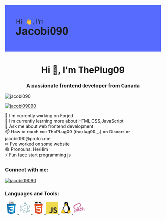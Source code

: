 <img src="header.png" alt="Alt text" title="Optional title">


<h1 align="center">Hi 👋, I'm ThePlug09</h1>
<h3 align="center">A passionate frontend developer from Canada</h3>

<p align="left"> <img src="https://komarev.com/ghpvc/?username=jacobi090&label=Profile%20views&color=0e75b6&style=flat" alt="jacobi090" /> </p>


<p align="left"> <a href="https://twitter.com/jacobi09090" target="blank"><img src="https://img.shields.io/twitter/follow/jacobi09090?logo=twitter&style=for-the-badge" alt="jacobi09090" /></a> </p>

<p>
    🔭 I'm currently working on Forjed<br>
    🌱 I’m currently learning more about HTML,CSS,JavaScript<br>
    💬 Ask me about web frontend development<br>
    📫 How to reach me: ThePLug09 (theplug09._.) on Discord or jacobi090@proton.me<br>
    ✏ I've worked on some website<br>
    😄 Pronouns: He/Him<br>
    ⚡ Fun fact: start programming js<br>
</p>

<h3 align="left">Connect with me:</h3>
<p align="left">
<a href="https://twitter.com/jacobi09090" target="blank"><img align="center" src="https://raw.githubusercontent.com/rahuldkjain/github-profile-readme-generator/master/src/images/icons/Social/twitter.svg" alt="jacobi09090" height="30" width="40" /></a>
</p>

<h3 align="left">Languages and Tools:</h3>
<p align="left"> <a href="https://www.w3schools.com/css/" target="_blank" rel="noreferrer"> <img src="https://raw.githubusercontent.com/devicons/devicon/master/icons/css3/css3-original-wordmark.svg" alt="css3" width="40" height="40"/> </a> <a href="https://www.electronjs.org" target="_blank" rel="noreferrer"> <img src="https://raw.githubusercontent.com/devicons/devicon/master/icons/electron/electron-original.svg" alt="electron" width="40" height="40"/> </a> <a href="https://www.w3.org/html/" target="_blank" rel="noreferrer"> <img src="https://raw.githubusercontent.com/devicons/devicon/master/icons/html5/html5-original-wordmark.svg" alt="html5" width="40" height="40"/> </a> <a href="https://developer.mozilla.org/en-US/docs/Web/JavaScript" target="_blank" rel="noreferrer"> <img src="https://raw.githubusercontent.com/devicons/devicon/master/icons/javascript/javascript-original.svg" alt="javascript" width="40" height="40"/> </a> <a href="https://www.linux.org/" target="_blank" rel="noreferrer"> <img src="https://raw.githubusercontent.com/devicons/devicon/master/icons/linux/linux-original.svg" alt="linux" width="40" height="40"/> </a> <a href="https://sass-lang.com" target="_blank" rel="noreferrer"> <img src="https://raw.githubusercontent.com/devicons/devicon/master/icons/sass/sass-original.svg" alt="sass" width="40" height="40"/> </a> </p>



